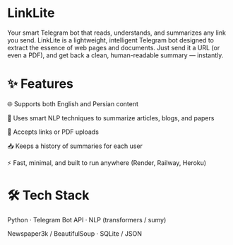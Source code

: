 # LinkLite
Your smart Telegram bot that reads, understands, and summarizes any link you send.  LinkLite is a lightweight, intelligent Telegram bot designed to extract the essence of web pages and documents. Just send it a URL (or even a PDF), and get back a clean, human-readable summary — instantly.

# ✨ Features

🌐 Supports both English and Persian content

🧠 Uses smart NLP techniques to summarize articles, blogs, and papers

📄 Accepts links or PDF uploads

📥 Keeps a history of summaries for each user

⚡ Fast, minimal, and built to run anywhere (Render, Railway, Heroku)


# 🛠️ Tech Stack

Python · Telegram Bot API · NLP (transformers / sumy)

Newspaper3k / BeautifulSoup · SQLite / JSON
